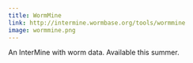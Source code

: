 ```yaml
---
title: WormMine
link: http://intermine.wormbase.org/tools/wormmine
image: wormmine.png
---
```

An InterMine with worm data. Available this summer.
